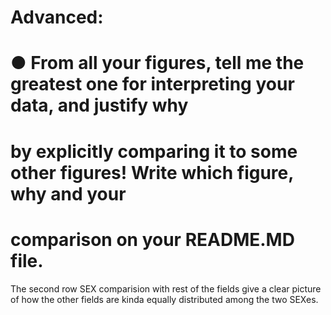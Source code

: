# Advanced:
# ● From all your figures, tell me the greatest one for interpreting your data, and justify why
# by explicitly comparing it to some other figures! Write which figure, why and your
# comparison on your README.MD file.

The second row SEX comparision with rest of the fields give a clear picture of how the other fields are kinda equally distributed among the two SEXes.

